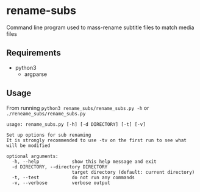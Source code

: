 # rename-subs
Command line program used to mass-rename subtitle files to match media files

## Requirements
- python3
	- argparse


## Usage
From running `python3 rename_subs/rename_subs.py -h` or `./reneame_subs/rename_subs.py`

```
usage: rename_subs.py [-h] [-d DIRECTORY] [-t] [-v]

Set up options for sub renaming
It is strongly recommended to use -tv on the first run to see what will be modified

optional arguments:
  -h, --help            show this help message and exit
  -d DIRECTORY, --directory DIRECTORY
                        target directory (default: current directory)
  -t, --test            do not run any commands
  -v, --verbose         verbose output
```
